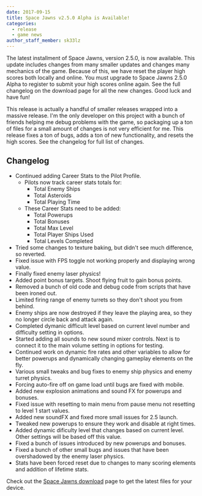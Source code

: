 ```yaml
---
date: 2017-09-15
title: Space Jawns v2.5.0 Alpha is Available!
categories:
  - release
  - game news
author_staff_member: sk33lz
---
```


The latest installment of Space Jawns, version 2.5.0, is now available. This update includes changes from many smaller updates and changes many mechanics of the game. Because of this, we have reset the player high scores both locally and online. You must upgrade to Space Jawns 2.5.0 Alpha to register to submit your high scores online again. See the full changelog on the download page for all the new changes. Good luck and have fun!

This release is actually a handful of smaller releases wrapped into a massive release. I'm the only developer on this project with a bunch of friends helping me debug problems with the game, so packaging up a ton of files for a small amount of changes is not very efficient for me. This release fixes a ton of bugs, adds a ton of new functionality, and resets the high scores. See the changelog for full list of changes.

## Changelog
- Continued adding Career Stats to the Pilot Profile.
  - Pilots now track career stats totals for:
    - Total Enemy Ships
    - Total Asteroids
    - Total Playing Time
  - These Career Stats need to be added:
    - Total Powerups
    - Total Bonuses
    - Total Max Level
    - Total Player Ships Used
    - Total Levels Completed
- Tried some changes to texture baking, but didn't see much difference, so reverted.
- Fixed issue with FPS toggle not working properly and displaying wrong value.
- Finally fixed enemy laser physics!
- Added point bonus targets. Shoot flying fruit to gain bonus points.
- Removed a bunch of old code and debug code from scripts that have been ironed out.
- Limited firing range of enemy turrets so they don't shoot you from behind.
- Enemy ships are now destroyed if they leave the playing area, so they no longer circle back and attack again.
- Completed dymanic difficult level based on current level number and difficulty setting in options.
- Started adding all sounds to new sound mixer controls. Next is to connect it to the main volume setting in options for testing.
- Continued work on dynamic fire rates and other variables to allow for better powerups and dynamically changing gameplay elements on the fly.
- Various small tweaks and bug fixes to enemy ship physics and enemy turret physics.
- Forcing auto-fire off on game load until bugs are fixed with mobile.
- Added new explosion animations and sound FX for powerups and bonuses.
- Fixed issue with resetting to main menu from pause menu not resetting to level 1 start values.
- Added new soundFX and fixed more small issues for 2.5 launch.
- Tweaked new powerups to ensure they work and disable at right times.
- Added dynamic dificulty level that changes based on current level. Other settings will be based off this value.
- Fixed a bunch of issues introduced by new powerups and bonuses.
- Fixed a bunch of other small bugs and issues that have been overshadowed by the enemy laser physics.
- Stats have been forced reset due to changes to many scoring elements and addition of lifetime stats.

Check out the [Space Jawns download](/download) page to get the latest files for your device.
